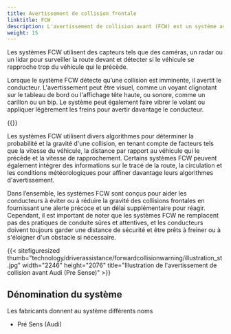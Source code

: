 ```yaml
---
title: Avertissement de collision frontale
linktitle: FCW
description: L'avertissement de collision avant (FCW) est un système avancé d'aide à la conduite conçu pour aider les conducteurs à éviter ou à atténuer les collisions frontales.
weight: 15
---
```

<!-- markdownlint-disable MD033 -->

Les systèmes FCW utilisent des capteurs tels que des caméras, un radar ou un lidar pour surveiller la route devant et détecter si le véhicule se rapproche trop du véhicule qui le précède.

Lorsque le système FCW détecte qu’une collision est imminente, il avertit le conducteur. L'avertissement peut être visuel, comme un voyant clignotant sur le tableau de bord ou l'affichage tête haute, ou sonore, comme un carillon ou un bip. Le système peut également faire vibrer le volant ou appliquer légèrement les freins pour avertir davantage le conducteur.

{{<evkxdisplayaddarticle />}}

Les systèmes FCW utilisent divers algorithmes pour déterminer la probabilité et la gravité d'une collision, en tenant compte de facteurs tels que la vitesse du véhicule, la distance par rapport au véhicule qui le précède et la vitesse de rapprochement. Certains systèmes FCW peuvent également intégrer des informations sur le tracé de la route, la circulation et les conditions météorologiques pour affiner davantage leurs algorithmes d'avertissement.

Dans l’ensemble, les systèmes FCW sont conçus pour aider les conducteurs à éviter ou à réduire la gravité des collisions frontales en fournissant une alerte précoce et un délai supplémentaire pour réagir. Cependant, il est important de noter que les systèmes FCW ne remplacent pas des pratiques de conduite sûres et attentives, et les conducteurs doivent toujours garder une distance de sécurité et être prêts à freiner ou à s'éloigner d'un obstacle si nécessaire.

{{< sitefiguresized thumb="technology/driverassistance/forwardcollisionwarning/illustration_st.jpg" width="2246" height="2076" title="Illustration de l'avertissement de collision avant Audi (Pre Sense)" >}}

## Dénomination du système

Les fabricants donnent au système différents noms

- Pré Sens (Audi)
